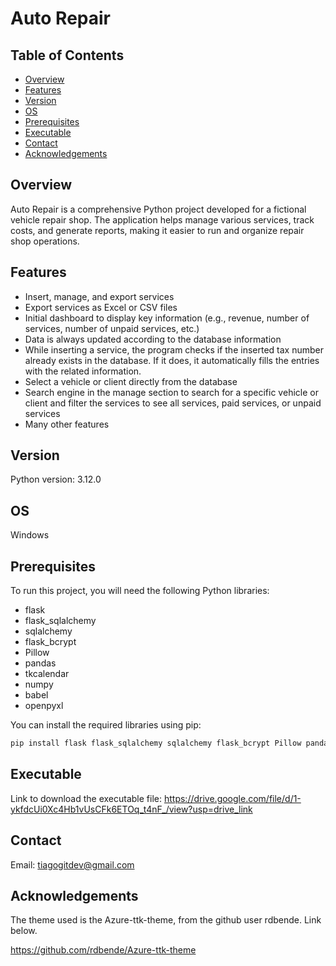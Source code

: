 # Auto Repair

## Table of Contents

- [Overview](#overview)
- [Features](#features)
- [Version](#version)
- [OS](#os)
- [Prerequisites](#prerequisites)
- [Executable](#executable)
- [Contact](#contact)
- [Acknowledgements](#acknowledgements)

## Overview
Auto Repair is a comprehensive Python project developed for a fictional vehicle repair shop. The application helps manage various services, track costs, and generate reports, making it easier to run and organize repair shop operations.

## Features
- Insert, manage, and export services
- Export services as Excel or CSV files
- Initial dashboard to display key information (e.g., revenue, number of services, number of unpaid services, etc.)
- Data is always updated according to the database information
- While inserting a service, the program checks if the inserted tax number already exists in the database. If it does, it automatically fills the entries with the related information.
- Select a vehicle or client directly from the database
- Search engine in the manage section to search for a specific vehicle or client and filter the services to see all services, paid services, or unpaid services
- Many other features

## Version

Python version: 3.12.0

## OS

Windows

## Prerequisites

To run this project, you will need the following Python libraries:

- flask
- flask_sqlalchemy
- sqlalchemy
- flask_bcrypt
- Pillow
- pandas
- tkcalendar
- numpy
- babel
- openpyxl

You can install the required libraries using pip:

```bash
pip install flask flask_sqlalchemy sqlalchemy flask_bcrypt Pillow pandas tkcalendar numpy babel openpyxl
```
##  Executable
Link to download the executable file:
https://drive.google.com/file/d/1-ykfdcUi0Xc4Hb1vUsCFk6ETOq_t4nF_/view?usp=drive_link

## Contact
Email: tiagogitdev@gmail.com

## Acknowledgements
The theme used is the Azure-ttk-theme, from the github user rdbende. Link below.

https://github.com/rdbende/Azure-ttk-theme
